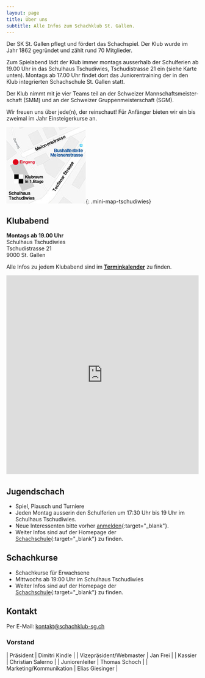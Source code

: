 ```yaml
---
layout: page
title: Über uns
subtitle: Alle Infos zum Schachklub St. Gallen.
---
```


Der SK St. Gallen pflegt und fördert das Schachspiel. Der Klub wurde im Jahr 1862 gegründet und zählt rund 70 Mitglieder.

Zum Spielabend lädt der Klub immer montags ausserhalb der Schulferien ab 19.00 Uhr in das Schulhaus Tschudiwies, Tschudistrasse 21 ein (siehe Karte unten). Montags ab 17.00 Uhr findet dort das Junioren­training der in den Klub integrierten Schach­schule St. Gallen statt.

Der Klub nimmt mit je vier Teams teil an der Schwei­zer Mann­schafts­meister­schaft (SMM) und an der Schwei­zer Gruppen­meister­schaft (SGM).

Wir freuen uns über jede(n), der reinschaut! Für Anfän­ger bieten wir ein bis zweimal im Jahr Einsteiger­kurse an.

[![Karte](/assets/img/MiniKarteTschudiwies208.jpg)](/aboutme){: .mini-map-tschudiwies}

## Klubabend

**Montags ab 19.00 Uhr**\
Schulhaus Tschudiwies\
Tschudistrasse 21\
9000 St. Gallen

Alle Infos zu jedem Klubabend sind im **[Terminkalender](../terminkalender)** zu finden.

<iframe width="100%" height="520" frameborder="0" src="https://www.google.com/maps/embed?pb=!1m18!1m12!1m3!1d674.93530140726!2d9.365126888139532!3d47.416988806160745!2m3!1f0!2f0!3f0!3m2!1i1024!2i768!4f13.1!3m3!1m2!1s0x479b1fca7162f0e7%3A0x4b117315f3b797f3!2sTschudistrasse+21%2C+9000+St.+Gallen!5e0!3m2!1sde!2sch!4v1522354086375"></iframe>

## Jugendschach

- Spiel, Plausch und Turniere
- Jeden Montag ausserin den Schulferien um 17:30 Uhr bis 19 Uhr im Schulhaus Tschudiwies.
- Neue Interessenten bitte vorher [anmelden](https://www.schachschule-sg.ch/jugendschach/anmeldung){:target="\_blank"}.
- Weiter Infos sind auf der Homepage der [Schachschule](https://www.schachschule-sg.ch/jugendschach/kurse){:target="\_blank"} zu finden.

## Schachkurse

- Schachkurse für Erwachsene
- Mittwochs ab 19:00 Uhr im Schulhaus Tschudiwies
- Weiter Infos sind auf der Homepage der [Schachschule](https://www.schachschule-sg.ch/erwachsene/kurse){:target="\_blank"} zu finden.

## Kontakt

Per E-Mail: [kontakt@schachklub-sg.ch](mailto:kontakt@schachklub-sg.ch)

### Vorstand

| Präsident | Dimitri Kindle |
| Vizepräsident/Webmaster | Jan Frei |
| Kassier | Christian Salerno |
| Juniorenleiter | Thomas Schoch |
| Marketing/Kommunikation | Elias Giesinger |
